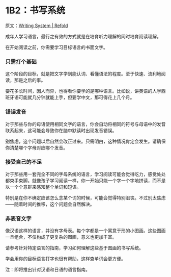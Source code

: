 # 1B2：书写系统

原文：[Writing System | Refold](https://refold.la/roadmap/stage-1/b/writing-system)

成年人学习语言，最行之有效的方式就是在培育听力理解的同时培育阅读理解。

在开始阅读之前，你需要学习目标语言的书面文字。

### 只需打个基础

这个阶段的目标，就是把文字学到能认词、看懂语法的程度。至于快速、流利地阅读，那是之后的事。

要花多长时间，因人而异，也得看你要学的是哪种语言。比如说，讲英语的人学西班牙语可能就几分钟就能上手，但要学中文，那可得花上几个月。

### 错误发音

对于那些与你的母语使用相同文字的语言，你会自动将相同的符号与母语中的发音联系起来，这可能会导致你在脑中默读时出现发音错误。

别焦虑，这个问题以后自然会改正过来。只需明白，这种情况肯定会发生。请确保你清楚哪个字母对应哪个发音。

### 接受自己的不足

对于那些用一套完全不同的字母系统的语言，学习阅读可能会觉得吃力，感觉处处都束手束脚。就像孩子学习阅读一样，你一开始只能一个字一个字地拼读，而不是以一个个意群来感知整个单词和短语。

特别是在你不确定应该怎么念某个词的时候，可能会觉得特别沮丧。不过别太焦虑——随着时间的推移，这个问题会自然解决。

### 非表音文字

像汉语这样的语言，并没有字母表。每个字都是一个寓意于形的小图画。这些图画一旦组合，不仅构成了更复杂的图画，意义也更加丰富。

请参考针对特定语言的指南，学习如何理解这些基于图画的书写系统。

学会用你的目标语言打字也很有帮助，这样查单词会更方便。

注：即将推出针对汉语和日语的语言指南。